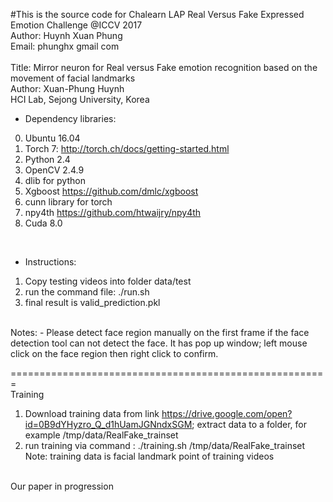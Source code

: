 #This is the source code for Chalearn LAP Real Versus Fake Expressed Emotion Challenge @ICCV 2017 </br>
Author: Huynh Xuan Phung </br>
Email: phunghx <at> gmail <dot> com </br>
</br>
Title: Mirror neuron for Real versus Fake emotion recognition based on the movement of facial landmarks </br>
Author: Xuan-Phung Huynh </br>
HCI Lab, Sejong University, Korea </br>
* Dependency libraries: 
0. Ubuntu 16.04
1. Torch 7: http://torch.ch/docs/getting-started.html
2. Python 2.4
3. OpenCV 2.4.9
4. dlib for python
5. Xgboost https://github.com/dmlc/xgboost
6. cunn library for torch
7. npy4th https://github.com/htwaijry/npy4th
8. Cuda 8.0
</br>

* Instructions:
1. Copy testing videos into folder data/test
2. run the command file: ./run.sh
4. final result is valid_prediction.pkl

</br>
Notes:
- Please detect face region manually on the first frame if the face detection tool can not detect the face. It has pop up window; left mouse click on the face region then right click to confirm.

=======================================================
</br>
Training
1. Download training data from link https://drive.google.com/open?id=0B9dYHyzro_Q_d1hUamJGNndxSGM; extract data to a folder, for example /tmp/data/RealFake_trainset
2. run training via command : ./training.sh /tmp/data/RealFake_trainset
Note: training data is facial landmark point of training videos
</br>
Our paper in progression







